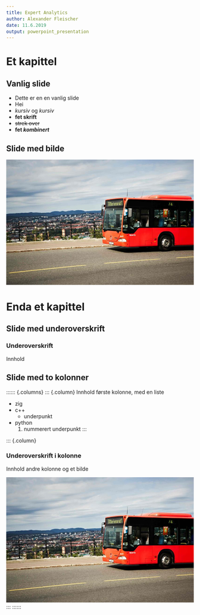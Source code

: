 ```yaml
---
title: Expert Analytics
author: Alexander Fleischer
date: 11.6.2019
output: powerpoint_presentation
---
```


# Et kapittel

## Vanlig slide

- Dette er en en vanlig slide
- Hei
- *kursiv* og _kursiv_
- **fet skrift**
- ~~strek over~~
- **fet _kombinert_**

## Slide med bilde

![Bilde av en buss](res/bus.jpeg)

# Enda et kapittel

## Slide med underoverskrift
### Underoverskrift

Innhold

## Slide med to kolonner
:::::: {.columns}
::: {.column}
Innhold første kolonne, med en liste

- zig
- c++
  - underpunkt
- python
  1. nummerert underpunkt
:::

::: {.column}
### Underoverskrift i kolonne
Innhold andre kolonne og et bilde

![Bilde av en buss i andre kolonne](res/bus.jpeg)
:::
::::::
